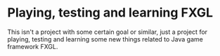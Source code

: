 # Playing, testing and learning FXGL
This isn't a project with some certain goal or similar,
just a project for playing, testing and learning
some new things related to Java game framework FXGL.
